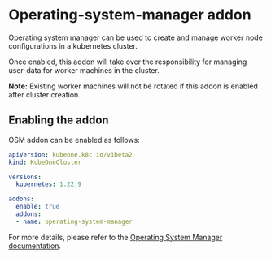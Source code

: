 # Operating-system-manager addon

Operating system manager can be used to create and manage worker node configurations in a kubernetes cluster.

Once enabled, this addon will take over the responsibility for managing user-data for worker machines in the cluster.

**Note:** Existing worker machines will not be rotated if this addon is enabled after cluster creation.

## Enabling the addon

OSM addon can be enabled as follows:

```yaml
apiVersion: kubeone.k8c.io/v1beta2
kind: KubeOneCluster

versions:
  kubernetes: 1.22.9

addons:
  enable: true
  addons:
  - name: operating-system-manager
```


For more details, please refer to the [Operating System Manager documentation](https://github.com/kubermatic/operating-system-manager#readme).
